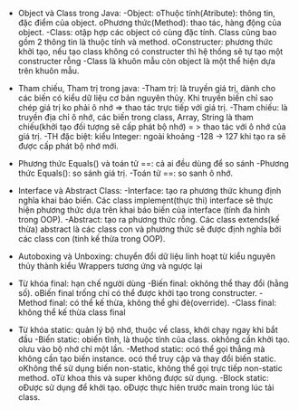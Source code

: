 + Object và Class trong Java:
  -Object:
  oThuộc tính(Atribute): thông tin, đặc điểm của object.
  oPhương thức(Method): thao tác, hàng động của object.
  -Class:
  otập hợp các object có cùng đặc tính. Class cũng bao gồm 2 thông tin là thuộc tính và method.
  oConstructer: phương thức khởi tạo, nếu tạo class không có constructer thì hệ thống sẽ tự tạo một constructer rỗng
  -Class là khuôn mẫu còn object là một thể hiện dựa trên khuôn mẫu.

+ Tham chiếu, Tham trị trong java:
  -Tham trị: là truyền giá trị, dành cho các biến có kiểu dữ liệu cơ bản nguyên thủy. Khi truyền biến chỉ sao chép giá trị ko phải ô nhớ => thao tác trực tiếp với giá trị.
  -Tham chiếu: là truyền địa chỉ ô nhớ, các biến trong class, Array, String là tham chiếu(khởi tạo đối tượng sẽ cấp phát bộ nhớ) = > thao tác với ô nhớ của giá trị.
  -TH đặc biệt: kiểu Integer: ngoài khoảng -128 -> 127 khi tạo ra sẽ được cấp phát bộ nhớ mới.

+ Phương thức Equals() và toán tử ==: cả ai đều dùng để so sánh
  -Phương thức Equals(): so sánh giá trị.
  -Toán tử ==: so sanh ô nhớ.

+ Interface và Abstract Class:
  -Interface: tạo ra phương thức khung định nghĩa khai báo biến. Các class implement(thực thi) interface sẽ thực hiện phương thức dựa trên khai báo biến của interface (tính đa hình trong OOP).
  -Abstract: tạo ra phương thức rỗng. Các class extends(kế thừa) abstract là các class con và phương thức sẽ được định nghĩa bởi các class con (tinh kế thừa trong OOP).

+ Autoboxing và Unboxing: chuyển đổi dữ liệu linh hoạt từ kiểu nguyên thủy thành kiểu Wrappers tương ứng và ngược lại

+ Từ khóa final: hạn chế người dùng
  -Biến final:
  okhông thể thay đổi (hằng số).
  oBiến final trống chỉ có thể được khởi tạo trong constructer.
  -Method final: có thể kế thừa, không thể ghi đè(override).
  -Class final: không thể kế thừa class final

+ Từ khóa static: quản lý bộ nhớ, thuộc về class, khởi chạy ngay khi bắt đầu
  -Biến static:
  obiến tĩnh, là thuộc tính của class.
  okhông cần khởi tạo.
  olưu vào bộ nhớ chỉ một lần.
  -Method static:
  ocó thể gọi thẳng mà không cần tạo biến instance.
  ocó thể truy cập và thay đổi biến static.
  oKhông thể sử dụng biến non-static, không thể gọi trực tiếp non-static method.
  oTừ khoa this và super không được sử dụng.
  -Block static:
  oĐược sử dụng để khởi tạo.
  oĐược thực hiên trước main trong lúc tải class.
